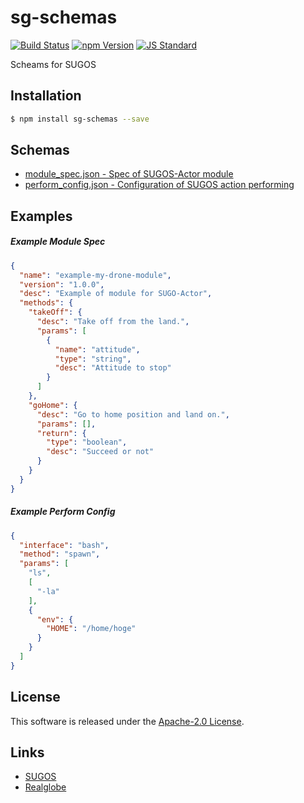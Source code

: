 sg-schemas
==========

<!---
This file is generated by ape-tmpl. Do not update manually.
--->

<!-- Badge Start -->
<a name="badges"></a>

[![Build Status][bd_travis_shield_url]][bd_travis_url]
[![npm Version][bd_npm_shield_url]][bd_npm_url]
[![JS Standard][bd_standard_shield_url]][bd_standard_url]

[bd_repo_url]: https://github.com/realglobe-Inc/sg-schemas
[bd_travis_url]: http://travis-ci.org/realglobe-Inc/sg-schemas
[bd_travis_shield_url]: http://img.shields.io/travis/realglobe-Inc/sg-schemas.svg?style=flat
[bd_travis_com_url]: http://travis-ci.com/realglobe-Inc/sg-schemas
[bd_travis_com_shield_url]: https://api.travis-ci.com/realglobe-Inc/sg-schemas.svg?token=
[bd_license_url]: https://github.com/realglobe-Inc/sg-schemas/blob/master/LICENSE
[bd_codeclimate_url]: http://codeclimate.com/github/realglobe-Inc/sg-schemas
[bd_codeclimate_shield_url]: http://img.shields.io/codeclimate/github/realglobe-Inc/sg-schemas.svg?style=flat
[bd_codeclimate_coverage_shield_url]: http://img.shields.io/codeclimate/coverage/github/realglobe-Inc/sg-schemas.svg?style=flat
[bd_gemnasium_url]: https://gemnasium.com/realglobe-Inc/sg-schemas
[bd_gemnasium_shield_url]: https://gemnasium.com/realglobe-Inc/sg-schemas.svg
[bd_npm_url]: http://www.npmjs.org/package/sg-schemas
[bd_npm_shield_url]: http://img.shields.io/npm/v/sg-schemas.svg?style=flat
[bd_standard_url]: http://standardjs.com/
[bd_standard_shield_url]: https://img.shields.io/badge/code%20style-standard-brightgreen.svg

<!-- Badge End -->


<!-- Description Start -->
<a name="description"></a>

Scheams for SUGOS

<!-- Description End -->


<!-- Overview Start -->
<a name="overview"></a>



<!-- Overview End -->


<!-- Sections Start -->
<a name="sections"></a>

<!-- Section from "doc/guides/01.Installation.md.hbs" Start -->

<a name="section-doc-guides-01-installation-md"></a>

Installation
-----

```bash
$ npm install sg-schemas --save
```


<!-- Section from "doc/guides/01.Installation.md.hbs" End -->

<!-- Section from "doc/guides/02.Schemas.md.hbs" Start -->

<a name="section-doc-guides-02-schemas-md"></a>

Schemas
---------

+ [module_spec.json - Spec of SUGOS-Actor module](lib/module_spec.json)
+ [perform_config.json - Configuration of SUGOS action performing](lib/perform_config.json)


<!-- Section from "doc/guides/02.Schemas.md.hbs" End -->

<!-- Section from "doc/guides/03.Examples.md.hbs" Start -->

<a name="section-doc-guides-03-examples-md"></a>

Examples
---------

##### Example Module Spec

```json
{
  "name": "example-my-drone-module",
  "version": "1.0.0",
  "desc": "Example of module for SUGO-Actor",
  "methods": {
    "takeOff": {
      "desc": "Take off from the land.",
      "params": [
        {
          "name": "attitude",
          "type": "string",
          "desc": "Attitude to stop"
        }
      ]
    },
    "goHome": {
      "desc": "Go to home position and land on.",
      "params": [],
      "return": {
        "type": "boolean",
        "desc": "Succeed or not"
      }
    }
  }
}
```
##### Example Perform Config

```json
{
  "interface": "bash",
  "method": "spawn",
  "params": [
    "ls",
    [
      "-la"
    ],
    {
      "env": {
        "HOME": "/home/hoge"
      }
    }
  ]
}
```


<!-- Section from "doc/guides/03.Examples.md.hbs" End -->


<!-- Sections Start -->


<!-- LICENSE Start -->
<a name="license"></a>

License
-------
This software is released under the [Apache-2.0 License](https://github.com/realglobe-Inc/sg-schemas/blob/master/LICENSE).

<!-- LICENSE End -->


<!-- Links Start -->
<a name="links"></a>

Links
------

+ [SUGOS][sugos_url]
+ [Realglobe][realglobe_url]

[sugos_url]: https://github.com/realglobe-Inc/sugos
[realglobe_url]: https://realglobe.jp/

<!-- Links End -->
